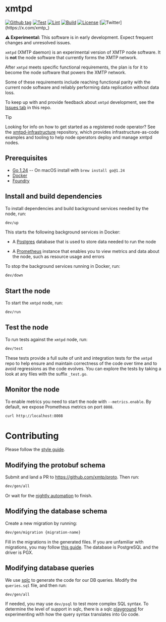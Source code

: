 # xmtpd

[![Github tag](https://img.shields.io/github/v/tag/xmtp/xmtpd.svg?sort=semver)](https://github.com/xmtp/xmtpd/releases/latest)
[![Test](https://github.com/xmtp/xmtpd/actions/workflows/test.yml/badge.svg)](https://github.com/xmtp/xmtpd/actions/workflows/test.yml)
[![Lint](https://github.com/xmtp/xmtpd/actions/workflows/lint-go.yml/badge.svg)](https://github.com/xmtp/xmtpd/actions/workflows/lint-go.yml)
[![Build](https://github.com/xmtp/xmtpd/actions/workflows/build-xmtpd.yml/badge.svg)](https://github.com/xmtp/xmtpd/actions/workflows/build-xmtpd.yml)
[![License](https://img.shields.io/github/license/xmtp/xmtpd)](https://github.com/xmtp/xmtpd/blob/main/LICENSE)
[![Twitter](https://img.shields.io/twitter/follow/xmtp_)](https://x.com/xmtp_)

**⚠️ Experimental:** This software is in early development. Expect frequent changes and unresolved issues.

`xmtpd` (XMTP daemon) is an experimental version of XMTP node software. It is **not** the node software that currently forms the XMTP network.

After `xmtpd` meets specific functional requirements, the plan is for it to become the node software that powers the XMTP network.

Some of these requirements include reaching functional parity with the current node software and reliably performing data replication without data loss.

To keep up with and provide feedback about `xmtpd` development, see the [Issues tab](https://github.com/xmtp/xmtpd/issues) in this repo.

> [!TIP]
> Looking for info on how to get started as a registered node operator? See the [xmtpd-infrastructure](https://github.com/xmtp/xmtpd-infrastructure) repository, which provides infrastructure-as-code examples and tooling to help node operators deploy and manage xmtpd nodes.

## Prerequisites

- [Go 1.24](https://go.dev/doc/install) -- On macOS install with `brew install go@1.24`
- [Docker](https://www.docker.com/get-started/)
- [Foundry](https://github.com/foundry-rs/foundry)

## Install and build dependencies

To install dependencies and build background services needed by the node, run:

```sh
dev/up
```

This starts the following background services in Docker:

- A [Postgres](https://www.postgresql.org/) database that is used to store data needed to run the node

- A [Prometheus](https://prometheus.io/) instance that enables you to view metrics and data about the node, such as resource usage and errors

To stop the background services running in Docker, run:

```sh
dev/down
```

## Start the node

To start the `xmtpd` node, run:

```sh
dev/run
```

## Test the node

To run tests against the `xmtpd` node, run:

```sh
dev/test
```

These tests provide a full suite of unit and integration tests for the `xmtpd` repo to help ensure and maintain correctness of the code over time and to avoid regressions as the code evolves. You can explore the tests by taking a look at any files with the suffix `_test.go`.

## Monitor the node

To enable metrics you need to start the node with `--metrics.enable`.
By default, we expose Prometheus metrics on port `8008`.

```sh
curl http://localhost:8008
```

# Contributing

Please follow the [style guide](https://google.github.io/styleguide/go/decisions).

## Modifying the protobuf schema

Submit and land a PR to https://github.com/xmtp/proto. Then run:

```sh
dev/gen/all
```

Or wait for the [nightly automation](https://github.com/xmtp/xmtpd/actions/workflows/nightly.yml) to finish.

## Modifying the database schema

Create a new migration by running:

```sh
dev/gen/migration {migration-name}
```

Fill in the migrations in the generated files. If you are unfamiliar with migrations, you may follow [this guide](https://github.com/golang-migrate/migrate/blob/master/MIGRATIONS.md). The database is PostgreSQL and the driver is PGX.

## Modifying database queries

We use [sqlc](https://docs.sqlc.dev/en/latest/index.html) to generate the code for our DB queries. Modify the `queries.sql` file, and then run:

```sh
dev/gen/all
```

If needed, you may use `dev/psql` to test more complex SQL syntax. To determine the level of support in sqlc, there is a sqlc [playground](https://play.sqlc.dev/p/f6eebe941750560934cefa943c77f63497debc828c487e8d1771fb6d83773246) for experimenting with how the query syntax translates into Go code.
